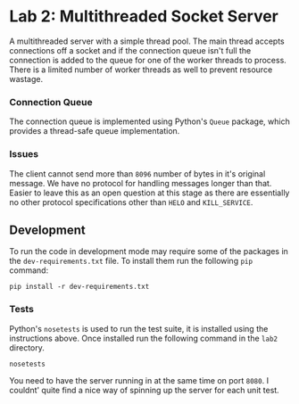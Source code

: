 Lab 2: Multithreaded Socket Server
==========

A multithreaded server with a simple thread pool. The main thread accepts connections off a socket and if the connection queue isn't full the connection is added to the queue for one of the worker threads to process. There is a limited number of worker threads as well to prevent resource wastage.

### Connection Queue
The connection queue is implemented using Python's `Queue` package, which provides a thread-safe queue implementation. 

### Issues
The client cannot send more than `8096` number of bytes in it's original message. We have no protocol for handling messages longer than that. Easier to leave this as an open question at this stage as there are essentially no other protocol specifications other than `HELO` and `KILL_SERVICE`.

## Development
To run the code in development mode may require some of the packages in the `dev-requirements.txt` file. To install them run the following `pip` command:

`pip install -r dev-requirements.txt`

### Tests
Python's `nosetests` is used to run the test suite, it is installed using the instructions above. Once installed run the following command in the `lab2` directory.

`nosetests`

You need to have the server running in at the same time on port `8080`. I couldnt' quite find a nice way of spinning up the server for each unit test.